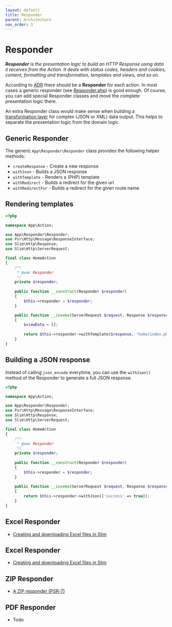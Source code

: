 ```yaml
---
layout: default
title: Responder
parent: Architecture
nav_order: 3
---
```


# Responder

***Responder** is the presentation logic to build an HTTP Response using data 
it receives from the Action. It deals with status codes, headers and cookies, 
content, formatting and transformation, templates and views, and so on.*

According to [ADR](https://github.com/pmjones/adr) there should be a **Responder** for each action.
In most cases a generic responder (see [Responder.php](https://github.com/odan/slim4-skeleton/blob/master/src/Responder/Responder.php))
is good enough. Of course, you can add special Responder classes and move the complete presentation logic there.

An extra Responder class would make sense when building a [transformation layer](resources.md)
for complex (JSON or XML) data output. This helps to separate the presentation logic from the domain logic.

## Generic Responder

The generic `App\Responder\Responder` class provides the following helper methods:

* `createResponse` - Create a new response
* `withJson` - Builds a JSON response
* `withTemplate` - Renders a (PHP) template
* `withRedirect` - Builds a redirect for the given url
* `withRedirectFor` - Builds a redirect for the given route name

## Rendering templates

```php
<?php

namespace App\Action;

use App\Responder\Responder;
use Psr\Http\Message\ResponseInterface;
use Slim\Http\Response;
use Slim\Http\ServerRequest;

final class HomeAction
{
    /**
     * @var Responder
     */
    private $responder;
    
    public function __construct(Responder $responder)
    {
        $this->responder = $responder;
    }

    public function __invoke(ServerRequest $request, Response $response): ResponseInterface
    {
        $viewData = [];
        
        return $this->responder->withTemplate($response, 'home/index.php', $viewData);
    }
}
```

## Building a JSON response

Instead of calling `json_encode` everytime,
you can use the `withJson()` method of the Responder
to generate a full JSON response.

```php
<?php

namespace App\Action;

use App\Responder\Responder;
use Psr\Http\Message\ResponseInterface;
use Slim\Http\Response;
use Slim\Http\ServerRequest;

final class HomeAction
{
    /**
     * @var Responder
     */
    private $responder;
    
    public function __construct(Responder $responder)
    {
        $this->responder = $responder;
    }
    
    public function __invoke(ServerRequest $request, Response $response): ResponseInterface
    {
        return $this->responder->withJson(['success' => true]);
    }
}
```

## Excel Responder

* [Creating and downloading Excel files in Slim](https://odan.github.io/2017/12/16/creating-and-downloading-excel-files-with-slim.html)

## Excel Responder

* [Creating and downloading Excel files in Slim](https://odan.github.io/2017/12/16/creating-and-downloading-excel-files-with-slim.html)

## ZIP Responder

* [A ZIP responder (PSR-7)](https://github.com/selective-php/zip-responder)

## PDF Responder

* Todo
